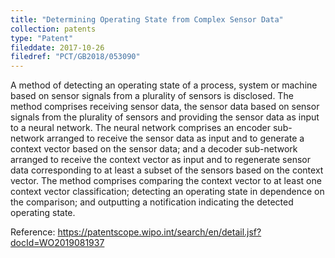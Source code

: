 ```yaml
---
title: "Determining Operating State from Complex Sensor Data"
collection: patents
type: "Patent"
fileddate: 2017-10-26
filedref: "PCT/GB2018/053090"
---
```


A method of detecting an operating state of a process, system or machine based on sensor signals from a plurality of sensors is disclosed. The method comprises receiving sensor data, the sensor data based on sensor signals from the plurality of sensors and providing the sensor data as input to a neural network. The neural network comprises an encoder sub-network arranged to receive the sensor data as input and to generate a context vector based on the sensor data; and a decoder sub-network arranged to receive the context vector as input and to regenerate sensor data corresponding to at least a subset of the sensors based on the context vector. The method comprises comparing the context vector to at least one context vector classification; detecting an operating state in dependence on the comparison; and outputting a notification indicating the detected operating state.

Reference: https://patentscope.wipo.int/search/en/detail.jsf?docId=WO2019081937